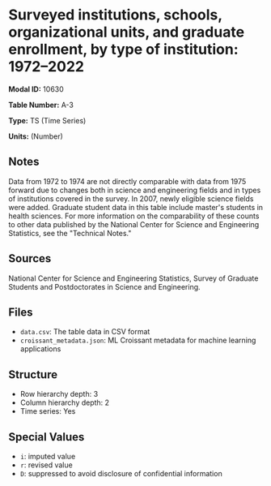 # Surveyed institutions, schools, organizational units, and graduate enrollment, by type of institution: 1972&#8211;2022

**Modal ID:** 10630

**Table Number:** A-3

**Type:** TS (Time Series)

**Units:** (Number)

## Notes

Data from 1972 to 1974 are not directly comparable with data from 1975 forward due to changes both in science and engineering fields and in types of institutions covered in the survey. In 2007, newly eligible science fields were added. Graduate student data in this table include master's students in health sciences. For more information on the comparability of these counts to other data published by the National Center for Science and Engineering Statistics, see the "Technical Notes."

## Sources

National Center for Science and Engineering Statistics, Survey of Graduate Students and Postdoctorates in Science and Engineering.

## Files

- `data.csv`: The table data in CSV format
- `croissant_metadata.json`: ML Croissant metadata for machine learning applications

## Structure

- Row hierarchy depth: 3
- Column hierarchy depth: 2
- Time series: Yes

## Special Values

- `i`: imputed value
- `r`: revised value
- `D`: suppressed to avoid disclosure of confidential information
